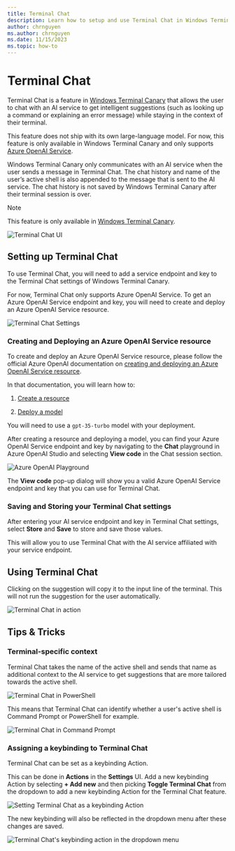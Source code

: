```yaml
---
title: Terminal Chat
description: Learn how to setup and use Terminal Chat in Windows Terminal Canary.
author: chrnguyen
ms.author: chrnguyen
ms.date: 11/15/2023
ms.topic: how-to
---
```


# Terminal Chat
Terminal Chat is a feature in [Windows Terminal Canary](https://github.com/microsoft/terminal#installing-windows-terminal-canary) that allows the user to chat with an AI service to get intelligent suggestions (such as looking up a command or explaining an error message) while staying in the context of their terminal.

This feature does not ship with its own large-language model. For now, this feature is only available in Windows Terminal Canary and only supports [Azure OpenAI Service](https://azure.microsoft.com/products/ai-services/openai-service). 

Windows Terminal Canary only communicates with an AI service when the user sends a message in Terminal Chat. The chat history and name of the user’s active shell is also appended to the message that is sent to the AI service. The chat history is not saved by Windows Terminal Canary after their terminal session is over.

> [!NOTE]
> This feature is only available in [Windows Terminal Canary](https://github.com/microsoft/terminal#installing-windows-terminal-canary).

 ![Terminal Chat UI](./images/terminal-chat.png)

## Setting up Terminal Chat
 To use Terminal Chat, you will need to add a service endpoint and key to the Terminal Chat settings of Windows Terminal Canary. 
 
 For now, Terminal Chat only supports Azure OpenAI Service. To get an Azure OpenAI Service endpoint and key, you will need to create and deploy an Azure OpenAI Service resource.

 ![Terminal Chat Settings](./images/terminal-chat-settings.png)

 ### Creating and Deploying an Azure OpenAI Service resource

 To create and deploy an Azure OpenAI Service resource, please follow the official Azure OpenAI documentation on [creating and deploying an Azure OpenAI Service resource](/azure/ai-services/openai/how-to/create-resource).

In that documentation, you will learn how to:

1. [Create a resource](/azure/ai-services/openai/how-to/create-resource#create-a-resource)

2. [Deploy a model](/azure/ai-services/openai/how-to/create-resource#deploy-a-model)

You will need to use a `gpt-35-turbo` model with your deployment.

After creating a resource and deploying a model, you can find your Azure OpenAI Service endpoint and key by navigating to the **Chat** playground in Azure OpenAI Studio and selecting **View code** in the Chat session section.

 ![Azure OpenAI Playground](./images/aoai-playground.png)

The **View code** pop-up dialog will show you a valid Azure OpenAI Service endpoint and key that you can use for Terminal Chat.

### Saving and Storing your Terminal Chat settings
After entering your AI service endpoint and key in Terminal Chat settings, select **Store** and **Save** to store and save those values. 

This will allow you to use Terminal Chat with the AI service affiliated with your service endpoint.

## Using Terminal Chat

Clicking on the suggestion will copy it to the input line of the terminal. This will not run the suggestion for the user automatically. 

![Terminal Chat in action](./images/terminal-chat.gif)

## Tips & Tricks

### Terminal-specific context

Terminal Chat takes the name of the active shell and sends that name as additional context to the AI service to get suggestions that are more tailored towards the active shell. 

![Terminal Chat in PowerShell](./images/terminal-chat-powershell.png)

This means that Terminal Chat can identify whether a user's active shell is Command Prompt or PowerShell for example. 

![Terminal Chat in Command Prompt](./images/terminal-chat-cmd.png)

### Assigning a keybinding to Terminal Chat

Terminal Chat can be set as a keybinding Action. 

This can be done in **Actions** in the **Settings** UI. Add a new keybinding Action by selecting **+ Add new** and then picking **Toggle Terminal Chat** from the dropdown to add a new keybinding Action for the Terminal Chat feature. 

![Setting Terminal Chat as a keybinding Action](./images/terminal-chat-action.png)

The new keybinding will also be reflected in the dropdown menu after these changes are saved. 

![Terminal Chat's keybinding action in the dropdown menu](./images/terminal-chat-after-action.png)

